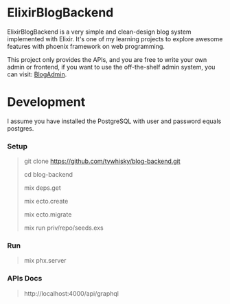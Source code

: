 # ElixirBlogBackend

ElixirBlogBackend is a very simple and clean-design blog system implemented with Elixir. It's one of my learning projects to explore awesome features with phoenix framework on web programming. 

This project only provides the APIs, and you are free to write your own admin or frontend, if you want to use the off-the-shelf admin system, you can visit: [BlogAdmin](https://github.com/tywhisky/blog-frontend).


# Development

I assume you have installed the PostgreSQL with user and password equals postgres.

### Setup

> git clone https://github.com/tywhisky/blog-backend.git
>
> cd blog-backend
>
> mix deps.get
>
> mix ecto.create
>
> mix ecto.migrate
>
> mix run priv/repo/seeds.exs

### Run

> mix phx.server

### APIs Docs

>http://localhost:4000/api/graphql
